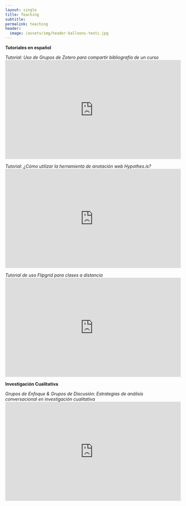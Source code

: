 ```yaml
---
layout: single
title: Teaching
subtitle:
permalink: teaching
header:
  image: /assets/img/header-balloons-teoti.jpg
---
```


**Tutoriales en español**

*Tutorial: Uso de Grupos de Zotero para compartir bibliografía de un curso* <iframe width="560" height="315" src="https://www.youtube.com/embed/B1RPOwv6sUA?si=OdcrGmC02v0X76Kn" title="YouTube video player" frameborder="0" allow="accelerometer; autoplay; clipboard-write; encrypted-media; gyroscope; picture-in-picture; web-share" allowfullscreen></iframe>

*Tutorial: ¿Cómo utilizar la herramienta de anotación web Hypothes.is?* <iframe width="560" height="315" src="https://www.youtube.com/embed/klIKXj1qnUQ?si=2GvXLvbnnMF6pEo6" title="YouTube video player" frameborder="0" allow="accelerometer; autoplay; clipboard-write; encrypted-media; gyroscope; picture-in-picture; web-share" allowfullscreen></iframe>

*Tutorial de uso Flipgrid para clases a distancia* <iframe width="560" height="315" src="https://www.youtube.com/embed/lbT0lODhTrA?si=VMZJrWoLOq_lj_59" title="YouTube video player" frameborder="0" allow="accelerometer; autoplay; clipboard-write; encrypted-media; gyroscope; picture-in-picture; web-share" allowfullscreen></iframe>

**Investigación Cualitativa**

*Grupos de Enfoque & Grupos de Discusión: Estrategias de análisis conversacional en investigación cualitativa* <iframe width="560" height="315" src="https://www.youtube.com/embed/lYtbuu5oHjM?si=5DA3yFKckuTCwJlG" title="YouTube video player" frameborder="0" allow="accelerometer; autoplay; clipboard-write; encrypted-media; gyroscope; picture-in-picture; web-share" allowfullscreen></iframe>
